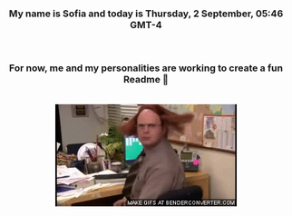 


<div align="center">
<h3 >My name is Sofia and today is Thursday, 2 September, 05:46 GMT-4</h3><br>
<h3 >For now, me and my personalities are working to create a fun Readme 👋
</h3><br>
<img src='img/dwight.gif' alt='working...'/>
</div>
